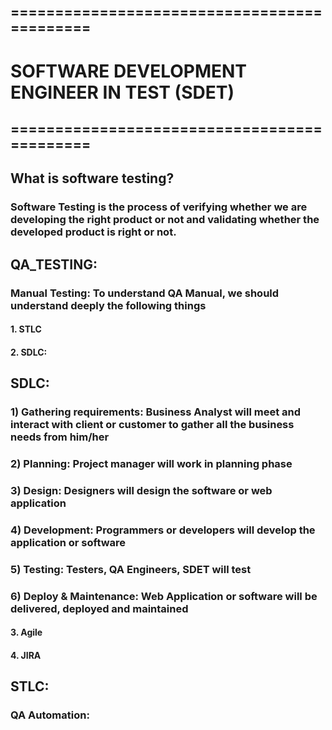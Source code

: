 ## ============================================
# SOFTWARE DEVELOPMENT ENGINEER IN TEST (SDET) 
## ============================================

## What is software testing?
### Software Testing is the process of verifying whether we are developing the right product or not and validating whether the developed product is right or not.

## QA_TESTING:
### Manual Testing: To understand QA Manual, we should understand deeply the following things
#### 1. STLC
#### 2. SDLC:
## SDLC:
### 1) Gathering requirements: Business Analyst will meet and interact with client or customer to gather all the business needs from him/her
### 2) Planning: Project manager will work in planning phase
### 3) Design: Designers will design the software or web application
### 4) Development: Programmers or developers will develop the application or software
### 5) Testing: Testers, QA Engineers, SDET will test
### 6) Deploy & Maintenance: Web Application or software will be delivered, deployed and maintained 


#### 3. Agile
#### 4. JIRA

## STLC:

### QA Automation:
